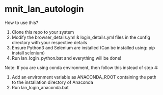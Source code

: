 # mnit_lan_autologin

How to use this?
1. Clone this repo to your system
2. Modify the browser_details.yml & login_details.yml files in the config directory with your respective details
3. Ensure Python3 and Selenium are installed (Can be installed using: pip install selenium)
4. Run lan_login_python.bat and everything will be done!

Note: If you are using conda environment, then follow this instead of step 4:
1. Add an environment variable as ANACONDA_ROOT containing the path to the installation directory of Anaconda
2. Run lan_login_anaconda.bat
